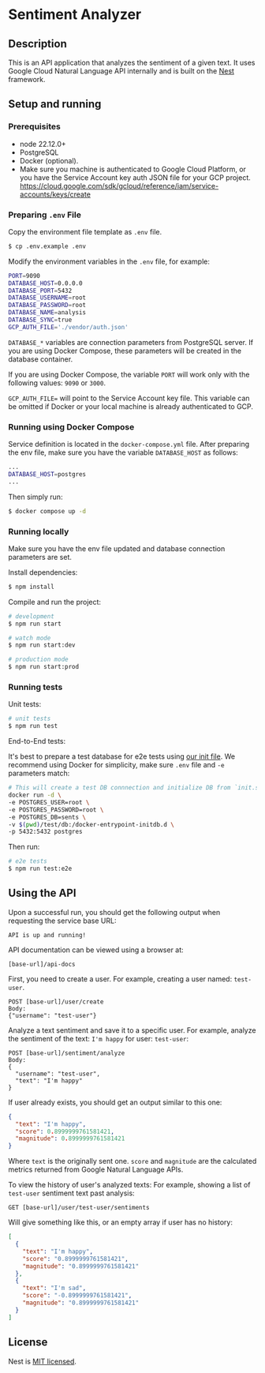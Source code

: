 # Sentiment Analyzer

## Description

This is an API application that analyzes the sentiment of a given text. It uses 
Google Cloud Natural Language API internally and is built on the 
[Nest](https://github.com/nestjs/nest) framework.


## Setup and running

### Prerequisites

  * node 22.12.0+
  * PostgreSQL
  * Docker (optional).
  * Make sure you machine is authenticated to Google Cloud Platform, or you
    have the Service Account key auth JSON file for your GCP project.
    https://cloud.google.com/sdk/gcloud/reference/iam/service-accounts/keys/create

### Preparing `.env` File

Copy the environment file template as `.env` file.

```bash
$ cp .env.example .env
```

Modify the environment variables in the `.env` file, for example:

```bash
PORT=9090
DATABASE_HOST=0.0.0.0
DATABASE_PORT=5432
DATABASE_USERNAME=root
DATABASE_PASSWORD=root
DATABASE_NAME=analysis
DATABASE_SYNC=true
GCP_AUTH_FILE='./vendor/auth.json'
```

`DATABASE_*` variables are connection parameters from PostgreSQL server. If you
are using Docker Compose, these parameters will be created in the database 
container.

If you are using Docker Compose, the variable `PORT` will work only with the 
following values: `9090` or `3000`.

`GCP_AUTH_FILE=` will point to the Service Account key file. This variable can 
be omitted if Docker or your local machine is already authenticated to GCP.

### Running using Docker Compose

Service definition is located in the `docker-compose.yml` file.
After preparing the env file, make sure you have the variable `DATABASE_HOST`
as follows:

```bash
...
DATABASE_HOST=postgres
...
```

Then simply run:

```bash
$ docker compose up -d
```

### Running locally

Make sure you have the env file updated and database connection parameters are
set.

Install dependencies:

```bash
$ npm install
```

Compile and run the project:

```bash
# development
$ npm run start

# watch mode
$ npm run start:dev

# production mode
$ npm run start:prod
```

### Running tests


Unit tests:

```bash
# unit tests
$ npm run test
```

End-to-End tests:

It's best to prepare a test database for e2e tests using 
[our init file](test/db/init.sql). We recommend using Docker for simplicity,
make sure `.env` file and `-e` parameters match:

```bash
# This will create a test DB connnection and initialize DB from `init.sql`
docker run -d \
-e POSTGRES_USER=root \
-e POSTGRES_PASSWORD=root \
-e POSTGRES_DB=sents \
-v $(pwd)/test/db:/docker-entrypoint-initdb.d \
-p 5432:5432 postgres
```

Then run:

```bash
# e2e tests
$ npm run test:e2e
```

## Using the API

Upon a successful run, you should get the following output when requesting the 
service base URL:

```
API is up and running!
```

API documentation can be viewed using a browser at:

```
[base-url]/api-docs
```

First, you need to create a user. For example, creating a user named: `test-user`.

```
POST [base-url]/user/create
Body:
{"username": "test-user"}
```

Analyze a text sentiment and save it to a specific user. For example, analyze the
sentiment of the text: `I'm happy` for user: `test-user`:

```
POST [base-url]/sentiment/analyze
Body:
{
  "username": "test-user",
  "text": "I'm happy"
}
```

If user already exists, you should get an output similar to this one:

```json
{
  "text": "I'm happy",
  "score": 0.8999999761581421,
  "magnitude": 0.8999999761581421
}
```

Where `text` is the originally sent one. `score` and `magnitude` are the 
calculated metrics returned from Google Natural Language APIs.

To view the history of user's analyzed texts:
For example, showing a list of `test-user` sentiment text past analysis:

```
GET [base-url]/user/test-user/sentiments
```

Will give something like this, or an empty array if user has no history:

```json
[
  {
    "text": "I'm happy",
    "score": "0.8999999761581421",
    "magnitude": "0.8999999761581421"
  },
  {
    "text": "I'm sad",
    "score": "-0.8999999761581421",
    "magnitude": "0.8999999761581421"
  }
]
```


## License

Nest is [MIT licensed](https://github.com/nestjs/nest/blob/master/LICENSE).
